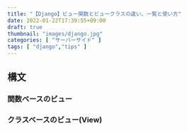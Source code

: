 ```yaml
---
title: "【Django】ビュー関数とビュークラスの違い、一覧と使い方"
date: 2022-01-22T17:39:55+09:00
draft: true
thumbnail: "images/django.jpg"
categories: [ "サーバーサイド" ]
tags: [ "django","tips" ]
---
```



## 構文

### 関数ベースのビュー

### クラスベースのビュー(View)





